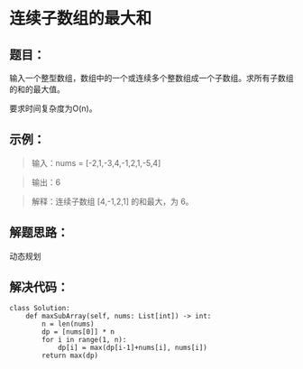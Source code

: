 # 连续子数组的最大和 #
## 题目： ##
输入一个整型数组，数组中的一个或连续多个整数组成一个子数组。求所有子数组的和的最大值。

要求时间复杂度为O(n)。



## 示例： ##



> 输入：nums = [-2,1,-3,4,-1,2,1,-5,4]


> 输出：6


> 解释：连续子数组 [4,-1,2,1] 的和最大，为 6。


## 解题思路： ##
动态规划

## 解决代码： ##
    class Solution:
    	def maxSubArray(self, nums: List[int]) -> int:
        	n = len(nums)
        	dp = [nums[0]] * n
        	for i in range(1, n):
            	dp[i] = max(dp[i-1]+nums[i], nums[i])
        	return max(dp) 